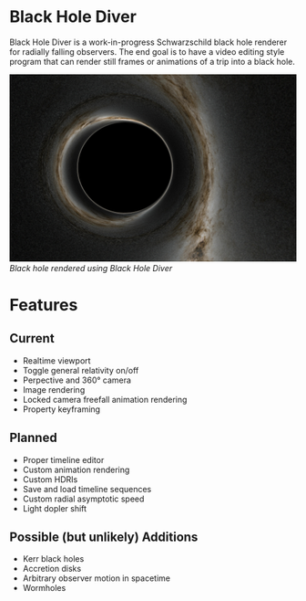 # Black Hole Diver
Black Hole Diver is a work-in-progress Schwarzschild black hole renderer for radially falling observers. The end goal is to have a video editing style program that can render still frames or animations of a trip into a black hole. 

![Black hole render](render.jpg)
*Black hole rendered using Black Hole Diver*

# Features
## Current
* Realtime viewport
* Toggle general relativity on/off
* Perpective and 360° camera
* Image rendering
* Locked camera freefall animation rendering
* Property keyframing

## Planned
* Proper timeline editor
* Custom animation rendering
* Custom HDRIs
* Save and load timeline sequences
* Custom radial asymptotic speed
* Light dopler shift

## Possible (but unlikely) Additions
* Kerr black holes
* Accretion  disks
* Arbitrary observer motion in spacetime
* Wormholes
